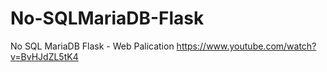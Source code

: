 # No-SQLMariaDB-Flask
No SQL MariaDB Flask - Web Palication
https://www.youtube.com/watch?v=BvHJdZL5tK4
